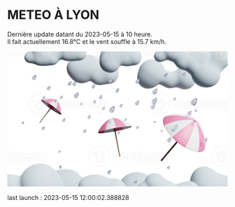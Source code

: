 # METEO À LYON

Dernière update datant du 2023-05-15 à 10 heure.  
Il fait actuellement 16.8°C et le vent souffle à 15.7 km/h.      

![](./.github/rain.png)

last launch : 2023-05-15 12:00:02.388828
